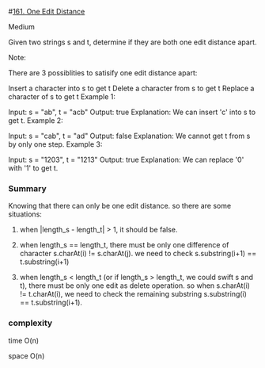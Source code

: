 #[161. One Edit Distance](https://leetcode.com/problems/one-edit-distance/)

Medium

Given two strings s and t, determine if they are both one edit distance apart.

Note: 

There are 3 possiblities to satisify one edit distance apart:

Insert a character into s to get t
Delete a character from s to get t
Replace a character of s to get t
Example 1:

Input: s = "ab", t = "acb"
Output: true
Explanation: We can insert 'c' into s to get t.
Example 2:

Input: s = "cab", t = "ad"
Output: false
Explanation: We cannot get t from s by only one step.
Example 3:

Input: s = "1203", t = "1213"
Output: true
Explanation: We can replace '0' with '1' to get t.

### Summary 

Knowing that there can only be one edit distance. so there are some situations:

1. when |length_s - length_t| > 1, it should be false.

2. when length_s == length_t, there must be only one difference of character s.charAt(i) != s.charAt(j). we need to check s.substring(i+1) == t.substring(i+1)

3. when length_s < length_t (or if length_s > length_t, we could swift s and t), there must be only one edit as delete operation. so when s.charAt(i) != t.charAt(i), we need to check the remaining substring s.substring(i) == t.substring(i+1).


### complexity

time O(n)

space O(n)
